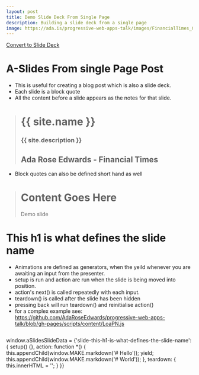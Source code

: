 ```yaml
---
layout: post
title: Demo Slide Deck From Single Page
description: Building a slide deck from a single page
image: https://ada.is/progressive-web-apps-talk/images/FinancialTimes_G-FTUS_Balloon_LordMayorsAppeal.jpg
---
```


<!-- Define slide animation generators -->

<script>
window.aSlidesSlideData = [];
</script>

<!-- Link to trigger conversion script -->

[Convert to Slide Deck](#aslides)

<!-- Everything below this is content -->

# A-Slides From single Page Post

* This is useful for creating a blog post which is also a slide deck.
* Each slide is a block quote
* All the content before a slide appears as the notes for that slide.

<blockquote class="dark" id="splash-slide" style="background-image: url('images/patter.svg');">
<h1>{{ site.name }}</h1>
<div class="labs-logo"></div>
<h3>{{ site.description }}</h3>
<h2>Ada Rose Edwards - Financial Times</h2>
</blockquote>

* Block quotes can also be defined short hand as well

> # Content Goes Here
> Demo slide

# This h1 is what defines the slide name

* Animations are defined as generators, when the yeild whenever you are awaiting an input from the presenter.
* setup is run and action are run when the slide is being moved into position.
* action's next() is called repeatedly with each input.
* teardown() is called after the slide has been hidden
* pressing back will run teardown() and reinitialise action()
* for a complex example see: https://github.com/AdaRoseEdwards/progressive-web-apps-talk/blob/gh-pages/scripts/content/LoaPN.js

>```javascript
window.aSlidesSlideData = {'slide-this-h1-is-what-defines-the-slide-name': {
	setup() {},
	action: function *() {
		this.appendChild(window.MAKE.markdown('# Hello'));
		yield;
		this.appendChild(window.MAKE.markdown('# World'));
	},
	teardown: {
		this.innerHTML = '';
	}
}}
>```